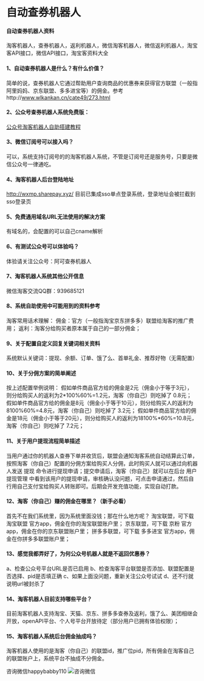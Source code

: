 # 自动查券机器人

#### 自动查券机器人资料
淘客机器人，查券机器人，返利机器人，微信淘客机器人，微信返利机器人，淘宝客API接口，微信API接口，淘宝客资料大全


#### 1、自动查券机器人是什么？有什么价值？
简单的说，查券机器人它通过帮助用户查询商品的优惠券来获得官方联盟（一般指阿里妈妈、京东联盟、多多进宝等）的佣金。参考http://www.wlkankan.cn/cate49/273.html

#### 2、公众号查券机器人系统免费版：
[公众号淘客机器人自助搭建教程](http://www.wlkankan.cn/cate50/221.html)


#### 3、微信订阅号可以接入吗？
可以，系统支持订阅号的的淘客机器人系统，不管是订阅号还是服务号，只要是微信公众号一律通吃。

#### 4、淘客机器人后台登陆地址
http://wxmp.sharepay.xyz/
目前已集成sso单点登录系统，登录地址会被拦截到sso登录页

#### 5、免费通用域名URL无法使用的解决方案
有域名的，会配置的可以自己cname解析

#### 6、有测试公众号可以体验吗？
体验请关注公众号：阿可查券机器人


#### 7、淘客机器人系统其他公开信息
微信淘客交流QQ群：939685121

#### 8、系统自助使用中可能用到的资料参考
淘客常用话术理解：
佣金：官方（一般指淘宝京东拼多多）联盟给淘客的推广费用；
返利：淘客分给购买者原本属于自己的一部分佣金；

#### 9、关于配置自定义回复关键词相关资料
系统默认关键词：提现、余额、订单、饿了么、首单礼金、推荐好物（无需配置）

#### 10、关于分佣方案的简单阐述
按上述配置举例说明：
假如单件商品官方给的佣金是2元（佣金小于等于3元），则分给购买人的返利为2*100%60%=1.2元，淘客（你自己）则吃掉了 0.8元；
假如单件商品官方给的佣金是8元（佣金小于等于10元），则分给购买人的返利为8100%60%=4.8元，淘客（你自己）则吃掉了 3.2元；
假如单件商品官方给的佣金是18元（佣金小于等于20元），则分给购买人的返利为18100%*60%=10.8元，淘客（你自己）则吃掉了 7.2元；

#### 11、关于用户提现流程简单描述
当用户通过你的机器人查券下单并收货后，联盟会通知淘客系统自动结算此订单，按照淘客（你自己）配置的分佣方案给购买人分佣，此时购买人就可以通过向机器人发送 提现 命令进行提现申请；提交申请后，淘客（你自己）就可以在后台 用户提现管理 中看到该用户的提现申请，审核确认没问题，可点击申请通过，然后自行用自己支付宝给购买人转账即可。后期会开发充值功能，实现自动打款。

#### 12、淘客（你自己）赚的佣金在哪里？（新手必看）
首先不在我们系统里，因为系统里面没钱；那在什么地方呢？
淘宝联盟，可下载 淘宝联盟 官方app，佣金在你的淘宝联盟账户里；
京东联盟，可下载 京粉 官方app，佣金在你的京东联盟账户里；
拼多多联盟，可下载 多多进宝 官方app，佣金在你拼多多联盟账户里；

#### 13、感觉我都弄好了，为何公众号机器人就是不返回优惠券？
a、检查公众号平台URL是否已启用
b、检查淘客平台联盟是否添加、联盟配置是否选择、pid是否填正确
c、如果上面没问题，重新关注公众号试试
d、还不行就说明url被封杀了

#### 14、淘客机器人目前支持哪些平台？
目前淘客机器人支持淘宝、天猫、京东、拼多多查券及返利，饿了么、美团相继会开放，openAPI平台、个人号平台开放待定（部分用户已拥有体验权限）；

#### 15、淘客机器人系统后台佣金抽成吗？
淘客机器人使用的是淘客（你自己）的联盟id，推广位pid，所有佣金在淘客自己的联盟账户上，系统平台不抽成不分佣金。

咨询微信happybabby110
![咨询微信](https://images.gitee.com/uploads/images/2021/0323/150036_7f74d162_4908820.jpeg "微信图片_20210318113120.jpg")
